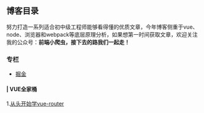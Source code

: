## 博客目录
努力打造一系列适合初中级工程师能够看得懂的优质文章，今年博客侧重于vue、node、浏览器和webpack等底层原理分析，如果想第一时间获取文章，欢迎关注我的公众号：**前端小爬虫，接下去的路我们一起走！**
### 专栏

* [掘金](https://juejin.im/user/593d1051128fe1006ae4dde8/posts)

#### | VUE全家桶
1.[从头开始学vue-router](https://github.com/zhengjiaqing/blog/issues/8#issue-485640253)
